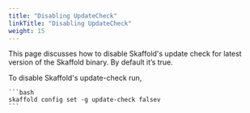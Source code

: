 ```yaml
---
title: "Disabling UpdateCheck"
linkTitle: "Disabling UpdateCheck"
weight: 15
---
```


This page discusses how to disable Skaffold's update check for latest version of the Skaffold binary. 
By default it’s true.

To disable Skaffold's update-check run, 

    ```bash
    skaffold config set -g update-check falsev
    ```


